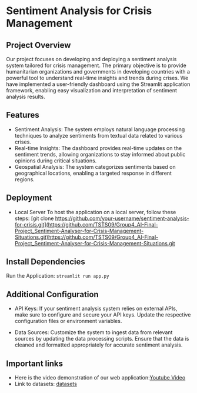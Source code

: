 # Sentiment Analysis for Crisis Management
## Project Overview
Our project focuses on developing and deploying a sentiment analysis system tailored for crisis management. 
The primary objective is to provide humanitarian organizations and governments in developing countries with a 
powerful tool to understand real-time insights and trends during crises. 
We have implemented a user-friendly dashboard using the Streamlit application framework, 
enabling easy visualization and interpretation of sentiment analysis results.


## Features
- Sentiment Analysis: The system employs natural language processing techniques to analyze sentiments from textual data related to various crises.
- Real-time Insights: The dashboard provides real-time updates on the sentiment trends, allowing organizations to stay informed about public 
opinions during critical situations.
- Geospatial Analysis: The system categorizes sentiments based on geographical locations, enabling a targeted response in different regions.


## Deployment
- Local Server
To host the application on a local server, follow these steps:
[git clone https://github.com/your-username/sentiment-analysis-for-crisis.git](https://github.com/TSTS09/Group4_AI-Final-Project_Sentiment-Analyser-for-Crisis-Management-Situations.git)https://github.com/TSTS09/Group4_AI-Final-Project_Sentiment-Analyser-for-Crisis-Management-Situations.git

## Install Dependencies

Run the Application:
``streamlit run app.py``

## Additional Configuration
- API Keys: If your sentiment analysis system relies on external APIs, make sure to configure and secure your API keys. Update the respective configuration files or environment variables.

- Data Sources: Customize the system to ingest data from relevant sources by updating the data processing scripts. Ensure that the data is cleaned and formatted appropriately for accurate sentiment analysis.

## Important links

- Here is the video demonstration of our web application:[Youtube Video](https://youtu.be/rlUnkA02Dik)
- Link to datasets: [datasets](https://drive.google.com/drive/folders/1sokl_xRvuJOg1JumLU1RgMa2LjLH3kR2?usp=sharing) 




